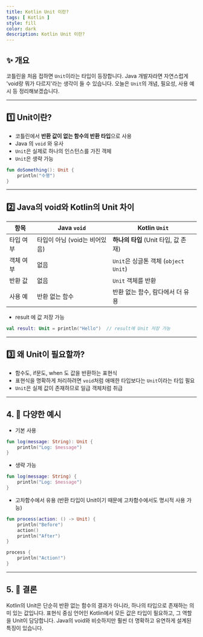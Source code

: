 ```yaml
---
title: Kotlin Unit 이란?
tags: [ Kotlin ]
style: fill
color: dark
description: Kotlin Unit 이란?
---
```


## ✨ 개요

코틀린을 처음 접하면 `Unit`이라는 타입이 등장합니다. 
Java 개발자라면 자연스럽게 'void랑 뭐가 다르지'라는 생각이 들 수 있습니다.
오늘은 `Unit`의 개념, 필요성, 사용 예시 등 정리해보겠습니다.



---

## 1️⃣ Unit이란?

- 코틀린에서 **반환 값이 없는 함수의 반환 타입**으로 사용
- Java 의 `void` 와 유사
- `Unit`은 실제로 하나의 인스턴스를 가진 객체
- `Unit`은 생략 가능

```kotlin
fun doSomething(): Unit {
    println("수행")
}
```

---

## 2️⃣ Java의 void와 Kotlin의 Unit 차이

| 항목    | Java `void`         | Kotlin `Unit`                  |
| ----- | ------------------- | ------------------------------ |
| 타입 여부 | 타입이 아님 (void는 비어있음) | **하나의 타입** (Unit 타입, 값 존재)     |
| 객체 여부 | 없음                  | `Unit`은 싱글톤 객체 (`object Unit`) |
| 반환 값  | 없음                  | `Unit` 객체를 반환                  |
| 사용 예  | 반환 없는 함수            | 반환 없는 함수, 람다에서 더 유용            |

- result 에 값 저장 가능
```kotlin
val result: Unit = println("Hello")  // result에 Unit 저장 가능
```

---

## 3️⃣ 왜 Unit이 필요할까?

- 함수도, if문도, when 도 값을 반환하는 표현식
- 표현식을 명확하게 처리하려면 `void`처럼 애매한 타입보다는 `Unit`이라는 타입 필요
- `Unit`은 실제 값이 존재하므로 일급 객체처럼 취급

---

## 4. 🧾 다양한 예시

- 기본 사용
```kotlin
fun log(message: String): Unit {
    println("Log: $message")
}
```

- 생략 가능
```kotlin
fun log(message: String) {
    println("Log: $message")
}
```

- 고차함수에서 유용 (반환 타입이 Unit이기 때문에 고차함수에서도 명시적 사용 가능)
```kotlin
fun process(action: () -> Unit) {
    println("Before")
    action()
    println("After")
}

process {
    println("Action!")
}
```

---

## 5. 🧾 결론

Kotlin의 Unit은 단순히 반환 없는 함수의 결과가 아니라, 하나의 타입으로 존재하는 의미 있는 값입니다. 
표현식 중심 언어인 Kotlin에서 모든 값은 타입이 필요하고, 그 역할을 Unit이 담당합니다. 
Java의 void와 비슷하지만 훨씬 더 명확하고 유연하게 설계된 특징이 있습니다.